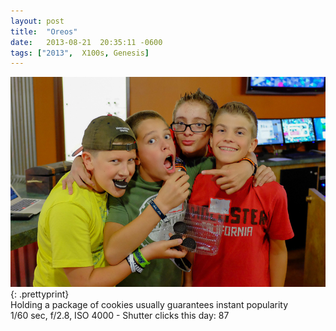 ```yaml
---
layout: post
title:  "Oreos"
date:   2013-08-21  20:35:11 -0600
tags: ["2013",  X100s, Genesis]
---
```

![:title](/images/2013/2013_0821_DSCF7792.jpg)
{: .prettyprint}  
Holding a package of cookies usually guarantees instant popularity  
1/60 sec, f/2.8, ISO 4000 - Shutter clicks this day: 87